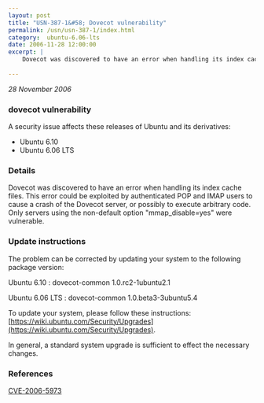 ```yaml
---
layout: post
title: "USN-387-1&#58; Dovecot vulnerability"
permalink: /usn/usn-387-1/index.html
category:  ubuntu-6.06-lts
date: 2006-11-28 12:00:00
excerpt: |
    Dovecot was discovered to have an error when handling its index cache  files.  This error could be exploited by authenticated POP and IMAP  users to cause a crash of the Dovecot server, or possibly to execute  arbitrary code.  Only servers using the non-default option  &quot;mmap_disable=yes&quot; were vulnerable.
    
--- 
```

 
 

*28 November 2006*

### dovecot vulnerability

A security issue affects these releases of Ubuntu and its derivatives:

* Ubuntu 6.10
* Ubuntu 6.06 LTS

### Details

Dovecot was discovered to have an error when handling its index cache files. This error could be exploited by authenticated POP and IMAP users to cause a crash of the Dovecot server, or possibly to execute arbitrary code. Only servers using the non-default option &quot;mmap_disable=yes&quot; were vulnerable.

### Update instructions

The problem can be corrected by updating your system to the following package version:

Ubuntu 6.10
 : dovecot-common <span>1.0.rc2-1ubuntu2.1</span>

Ubuntu 6.06 LTS
 : dovecot-common <span>1.0.beta3-3ubuntu5.4</span>

To update your system, please follow these instructions: [https://wiki.ubuntu.com/Security/Upgrades](https://wiki.ubuntu.com/Security/Upgrades).

In general, a standard system upgrade is sufficient to effect the necessary changes.

### References

 
 [CVE-2006-5973](http://people.ubuntu.com/~ubuntu-security/cve/CVE-2006-5973)
 

